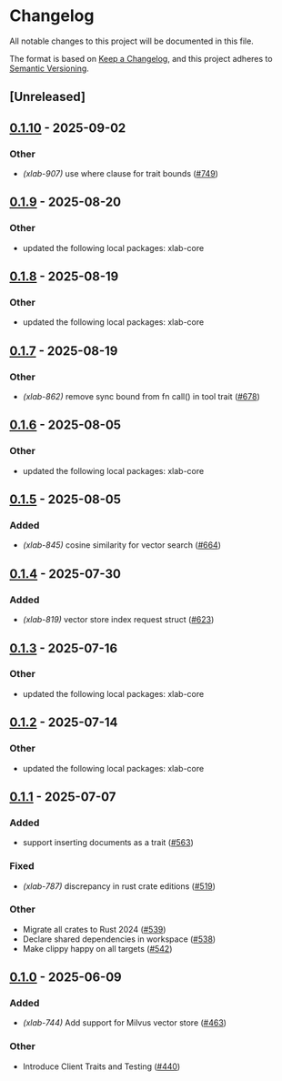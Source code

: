 # Changelog

All notable changes to this project will be documented in this file.

The format is based on [Keep a Changelog](https://keepachangelog.com/en/1.0.0/),
and this project adheres to [Semantic Versioning](https://semver.org/spec/v2.0.0.html).
 
## [Unreleased]

## [0.1.10](https://github.com/caojin0321/xlab/compare/xlab-milvus-v0.1.9...xlab-milvus-v0.1.10) - 2025-09-02

### Other

- *(xlab-907)* use where clause for trait bounds ([#749](https://github.com/caojin0321/xlab/pull/749))

## [0.1.9](https://github.com/caojin0321/xlab/compare/xlab-milvus-v0.1.8...xlab-milvus-v0.1.9) - 2025-08-20

### Other

- updated the following local packages: xlab-core

## [0.1.8](https://github.com/caojin0321/xlab/compare/xlab-milvus-v0.1.7...xlab-milvus-v0.1.8) - 2025-08-19

### Other

- updated the following local packages: xlab-core

## [0.1.7](https://github.com/caojin0321/xlab/compare/xlab-milvus-v0.1.6...xlab-milvus-v0.1.7) - 2025-08-19

### Other

- *(xlab-862)* remove sync bound from fn call() in tool trait ([#678](https://github.com/caojin0321/xlab/pull/678))

## [0.1.6](https://github.com/caojin0321/xlab/compare/xlab-milvus-v0.1.5...xlab-milvus-v0.1.6) - 2025-08-05

### Other

- updated the following local packages: xlab-core

## [0.1.5](https://github.com/caojin0321/xlab/compare/xlab-milvus-v0.1.4...xlab-milvus-v0.1.5) - 2025-08-05

### Added

- *(xlab-845)* cosine similarity for vector search ([#664](https://github.com/caojin0321/xlab/pull/664))

## [0.1.4](https://github.com/caojin0321/xlab/compare/xlab-milvus-v0.1.3...xlab-milvus-v0.1.4) - 2025-07-30

### Added

- *(xlab-819)* vector store index request struct ([#623](https://github.com/caojin0321/xlab/pull/623))

## [0.1.3](https://github.com/caojin0321/xlab/compare/xlab-milvus-v0.1.2...xlab-milvus-v0.1.3) - 2025-07-16

### Other

- updated the following local packages: xlab-core

## [0.1.2](https://github.com/caojin0321/xlab/compare/xlab-milvus-v0.1.1...xlab-milvus-v0.1.2) - 2025-07-14

### Other

- updated the following local packages: xlab-core

## [0.1.1](https://github.com/caojin0321/xlab/compare/xlab-milvus-v0.1.0...xlab-milvus-v0.1.1) - 2025-07-07

### Added

- support inserting documents as a trait ([#563](https://github.com/caojin0321/xlab/pull/563))

### Fixed

- *(xlab-787)* discrepancy in rust crate editions ([#519](https://github.com/caojin0321/xlab/pull/519))

### Other

- Migrate all crates to Rust 2024 ([#539](https://github.com/caojin0321/xlab/pull/539))
- Declare shared dependencies in workspace ([#538](https://github.com/caojin0321/xlab/pull/538))
- Make clippy happy on all targets ([#542](https://github.com/caojin0321/xlab/pull/542))

## [0.1.0](https://github.com/caojin0321/xlab/releases/tag/xlab-milvus-v0.1.0) - 2025-06-09

### Added

- *(xlab-744)* Add support for Milvus vector store ([#463](https://github.com/caojin0321/xlab/pull/463))

### Other

- Introduce Client Traits and Testing ([#440](https://github.com/caojin0321/xlab/pull/440))
